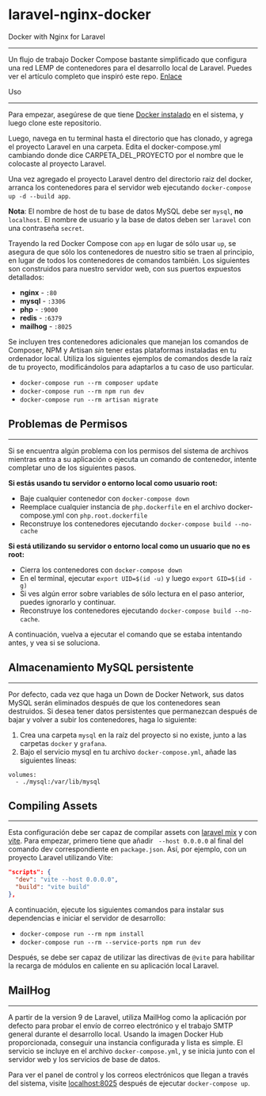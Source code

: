 # laravel-nginx-docker
Docker with Nginx for Laravel
___
Un flujo de trabajo Docker Compose bastante simplificado que configura una red LEMP de contenedores para el desarrollo local de Laravel. Puedes ver el artículo completo que inspiró este repo. [Enlace](https://dev.to/aschmelyun/the-beauty-of-docker-for-local-laravel-development-13c0)

Uso
___
Para empezar, asegúrese de que tiene [Docker instalado](https://docs.docker.com/docker-for-mac/install/) en el sistema, y luego clone este repositorio.

Luego, navega en tu terminal hasta el directorio que has clonado, y agrega el proyecto Laravel en una carpeta. Edita el docker-compose.yml cambiando donde dice CARPETA_DEL_PROYECTO por el nombre que le colocaste al proyecto Laravel. 

Una vez agregado el proyecto Laravel dentro del directorio raiz del docker, arranca los contenedores para el servidor web ejecutando `docker-compose up -d --build app`.

**Nota**: El nombre de host de tu base de datos MySQL debe ser `mysql`, **no** `localhost`. El nombre de usuario y la base de datos deben ser `laravel` con una contraseña `secret`.

Trayendo la red Docker Compose con `app` en lugar de sólo usar `up`, se asegura de que sólo los contenedores de nuestro sitio se traen al principio, en lugar de todos los contenedores de comandos también. Los siguientes son construidos para nuestro servidor web, con sus puertos expuestos detallados:

- **nginx** - `:80`
- **mysql** - `:3306`
- **php** - `:9000`
- **redis** - `:6379`
- **mailhog** - `:8025` 

Se incluyen tres contenedores adicionales que manejan los comandos de Composer, NPM y Artisan *sin* tener estas plataformas instaladas en tu ordenador local. Utiliza los siguientes ejemplos de comandos desde la raíz de tu proyecto, modificándolos para adaptarlos a tu caso de uso particular.

- `docker-compose run --rm composer update`
- `docker-compose run --rm npm run dev`
- `docker-compose run --rm artisan migrate`

## Problemas de Permisos
___
Si se encuentra algún problema con los permisos del sistema de archivos mientras entra a su aplicación o ejecuta un comando de contenedor, intente completar uno de los siguientes pasos.

**Si estás usando tu servidor o entorno local como usuario root:**

- Baje cualquier contenedor con `docker-compose down`
- Reemplace cualquier instancia de `php.dockerfile` en el archivo docker-compose.yml con `php.root.dockerfile`
- Reconstruye los contenedores ejecutando `docker-compose build --no-cache`

**Si está utilizando su servidor o entorno local como un usuario que no es root:**

- Cierra los contenedores con `docker-compose down`
- En el terminal, ejecutar `export UID=$(id -u)` y luego `export GID=$(id -g)`
- Si ves algún error sobre variables de sólo lectura en el paso anterior, puedes ignorarlo y continuar.
- Reconstruye los contenedores ejecutando `docker-compose build --no-cache`.

A continuación, vuelva a ejecutar el comando que se estaba intentando antes, y vea si se soluciona.

## Almacenamiento MySQL persistente
___
Por defecto, cada vez que haga un Down de Docker Network, sus datos MySQL serán eliminados después de que los contenedores sean destruidos. Si desea tener datos persistentes que permanezcan después de bajar y volver a subir los contenedores, haga lo siguiente:

1. Crea una carpeta `mysql` en la raíz del proyecto si no existe, junto a las carpetas `docker` y `grafana`.
2. Bajo el servicio mysql en tu archivo `docker-compose.yml`, añade las siguientes líneas:

```
volumes:
  - ./mysql:/var/lib/mysql
```

## Compiling Assets
___
Esta configuración debe ser capaz de compilar assets con [laravel mix](https://laravel-mix.com/) y con [vite](https://vitejs.dev/). Para empezar, primero tiene que añadir ` --host 0.0.0.0` al final del comando dev correspondiente en `package.json`. Así, por ejemplo, con un proyecto Laravel utilizando Vite:

```json
"scripts": {
  "dev": "vite --host 0.0.0.0",
  "build": "vite build"
},
```

A continuación, ejecute los siguientes comandos para instalar sus dependencias e iniciar el servidor de desarrollo:

- `docker-compose run --rm npm install`
- `docker-compose run --rm --service-ports npm run dev`

Después, se debe ser capaz de utilizar las directivas de `@vite` para habilitar la recarga de módulos en caliente en su aplicación local Laravel.

## MailHog
___
A partir de la version 9 de Laravel, utiliza MailHog como la aplicación por defecto para probar el envío de correo electrónico y el trabajo SMTP general durante el desarrollo local. Usando la imagen Docker Hub proporcionada, conseguir una instancia configurada y lista es simple. El servicio se incluye en el archivo `docker-compose.yml`, y se inicia junto con el servidor web y los servicios de base de datos.

Para ver el panel de control y los correos electrónicos que llegan a través del sistema, visite [localhost:8025](http://localhost:8025) después de ejecutar `docker-compose up`.